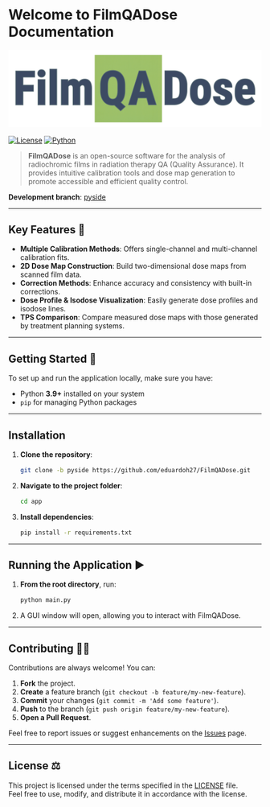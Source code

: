 # Welcome to FilmQADose Documentation

<p align="left">
  <img src="assets/logo full white bg.svg" alt="FilmQADose Logo" width="650" />
</p>

[![License](https://img.shields.io/badge/License-MIT-blue.svg)](LICENSE)
[![Python](https://img.shields.io/badge/Python-3.9%2B-blue.svg)](#prerequisites)

> **FilmQADose** is an open-source software for the analysis of radiochromic films in radiation therapy QA (Quality Assurance). It provides intuitive calibration tools and dose map generation to promote accessible and efficient quality control.

**Development branch**: [pyside](https://github.com/eduardoh27/FilmQADose/tree/pyside)

---

## Key Features 🚀

- **Multiple Calibration Methods**: Offers single-channel and multi-channel calibration fits.
- **2D Dose Map Construction**: Build two-dimensional dose maps from scanned film data.
- **Correction Methods**: Enhance accuracy and consistency with built-in corrections.
- **Dose Profile & Isodose Visualization**: Easily generate dose profiles and isodose lines.
- **TPS Comparison**: Compare measured dose maps with those generated by treatment planning systems.

---

## Getting Started 🔧

To set up and run the application locally, make sure you have:

- Python **3.9+** installed on your system  
- `pip` for managing Python packages

---

## Installation

1. **Clone the repository**:
   ```bash
   git clone -b pyside https://github.com/eduardoh27/FilmQADose.git
   ```
2. **Navigate to the project folder**:
   ```bash
   cd app
   ```
3. **Install dependencies**:
   ```bash
   pip install -r requirements.txt
   ```

---

## Running the Application ▶️

1. **From the root directory**, run:
   ```bash
   python main.py
   ```
2. A GUI window will open, allowing you to interact with FilmQADose.

---

## Contributing 👨‍💻

Contributions are always welcome! You can:

1. **Fork** the project.
2. **Create** a feature branch (`git checkout -b feature/my-new-feature`).
3. **Commit** your changes (`git commit -m 'Add some feature'`).
4. **Push** to the branch (`git push origin feature/my-new-feature`).
5. **Open a Pull Request**.

Feel free to report issues or suggest enhancements on the [Issues](https://github.com/eduardoh27/FilmQADose/issues) page.

---

## License ⚖️

This project is licensed under the terms specified in the [LICENSE](LICENSE) file.  
Feel free to use, modify, and distribute it in accordance with the license.
